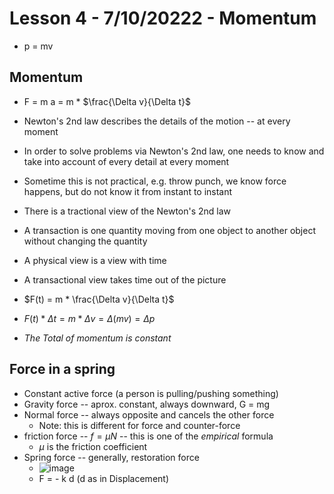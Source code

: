 # Lesson 4 - 7/10/20222 - Momentum

* p = mv

## Momentum

* F = m a = m * $\frac{\Delta v}{\Delta t}$
* Newton's 2nd law describes the details of the motion -- at every moment
* In order to solve problems via Newton's 2nd law, one needs to know and take into account of every detail at every moment
* Sometime this is not practical, e.g. throw punch, we know force happens, but do not know it from instant to instant

* There is a tractional view of the Newton's 2nd law
* A transaction is one quantity moving from one object to another object without changing the quantity 
* A physical view is a view with time
* A transactional view takes time out of the picture

* $F(t) = m * \frac{\Delta v}{\Delta t}$
* $F(t)*\Delta t = m * \Delta v = \Delta (mv) = \Delta p$
* _The Total of momentum is constant_

## Force in a spring
* Constant active force (a person is pulling/pushing something)
* Gravity force -- aprox. constant, always downward, G = mg
* Normal force -- always opposite and cancels the other force
   * Note: this is different for force and counter-force
* friction force -- $f = \mu N$  -- this is one of the *empirical* formula
   * $\mu$ is the friction coefficient
* Spring force -- generally, restoration force
    * ![image](https://user-images.githubusercontent.com/71202720/178150461-13be5d7e-ca5f-41ed-b6e7-88222b3b9bac.png)
    * F = - k d  (d as in Displacement)

